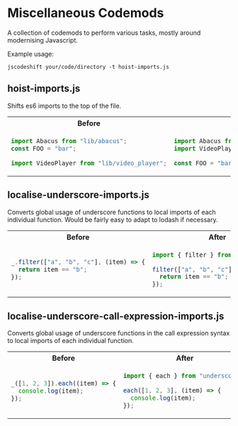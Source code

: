# Miscellaneous Codemods

A collection of codemods to perform various tasks, mostly around modernising Javascript.

Example usage:

    jscodeshift your/code/directory -t hoist-imports.js


## hoist-imports.js

Shifts es6 imports to the top of the file.

<table>
<tr><th>Before</th><th>After</th></tr>
<tr><td>

```js
import Abacus from "lib/abacus";
const FOO = "bar";

import VideoPlayer from "lib/video_player";
```

</td><td>

```js
import Abacus from "lib/abacus";
import VideoPlayer from "lib/video_player";

const FOO = "bar";
```

</td></tr>
</table>

## localise-underscore-imports.js

Converts global usage of underscore functions to local imports of each individual function. Would be fairly easy to adapt to lodash if necessary.

<table>
<tr><th>Before</th><th>After</th></tr>
<tr><td>

```js
_.filter(["a", "b", "c"], (item) => {
  return item == "b";
});
```

</td><td>

```js
import { filter } from "underscore";

filter(["a", "b", "c"], (item) => {
  return item == "b";
});
```

</td></tr>
</table>

## localise-underscore-call-expression-imports.js

Converts global usage of underscore functions in the call expression syntax to local imports of each individual function.

<table>
<tr><th>Before</th><th>After</th></tr>
<tr><td>

```js
_([1, 2, 3]).each((item) => {
  console.log(item);
});

```

</td><td>

```js
import { each } from "underscore";

each([1, 2, 3], (item) => {
  console.log(item);
});

```

</td></tr>
</table>
